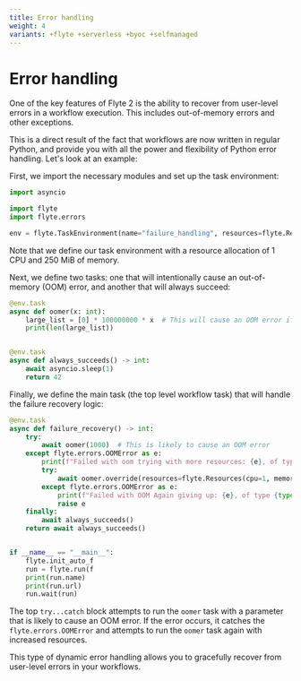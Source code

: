 ```yaml
---
title: Error handling
weight: 4
variants: +flyte +serverless +byoc +selfmanaged
---
```


# Error handling

One of the key features of Flyte 2 is the ability to recover from user-level errors in a workflow execution.
This includes out-of-memory errors and other exceptions.

This is a direct result of the fact that workflows are now written in regular Python, and provide you with all the power and flexibility of Python error handling.
Let's look at an example:

First, we import the necessary modules and set up the task environment:

```python
import asyncio

import flyte
import flyte.errors

env = flyte.TaskEnvironment(name="failure_handling", resources=flyte.Resources(cpu=1, memory="250Mi"))
```

Note that we define our task environment with a resource allocation of 1 CPU and 250 MiB of memory.

Next, we define two tasks: one that will intentionally cause an out-of-memory (OOM) error, and another that will always succeed:

```python
@env.task
async def oomer(x: int):
    large_list = [0] * 100000000 * x  # This will cause an OOM error if x is too large
    print(len(large_list))


@env.task
async def always_succeeds() -> int:
    await asyncio.sleep(1)
    return 42
```

Finally, we define the main task (the top level workflow task) that will handle the failure recovery logic:

```python
@env.task
async def failure_recovery() -> int:
    try:
        await oomer(1000)  # This is likely to cause an OOM error
    except flyte.errors.OOMError as e:
        print(f"Failed with oom trying with more resources: {e}, of type {type(e)}, {e.code}")
        try:
            await oomer.override(resources=flyte.Resources(cpu=1, memory="1Gi"))(5)
        except flyte.errors.OOMError as e:
            print(f"Failed with OOM Again giving up: {e}, of type {type(e)}, {e.code}")
            raise e
    finally:
        await always_succeeds()
    return await always_succeeds()


if __name__ == "__main__":
    flyte.init_auto_f
    run = flyte.run(f
    print(run.name)
    print(run.url)
    run.wait(run)

```

The top `try...catch` block attempts to run the `oomer` task with a parameter that is likely to cause an OOM error.
If the error occurs, it catches the `flyte.errors.OOMError` and attempts to run the `oomer` task again with increased resources.

This type of dynamic error handling allows you to gracefully recover from user-level errors in your workflows.

